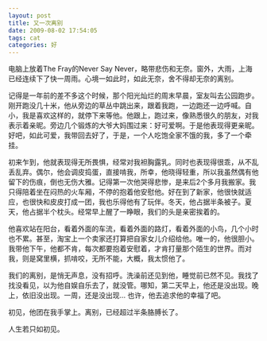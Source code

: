```yaml
---
layout: post
title: 又一次离别
date: 2009-08-02 17:54:05
tags: cat
categories: 好
---
```

电脑上放着The Fray的Never Say Never，略带悲伤和无奈。窗外，大雨，上海已经连续下了快一周雨。心境一如此时，如此无奈，舍不得却无奈的离别。

记得是一年前的差不多这个时候，那个阳光灿烂的周末早晨，室友叫去公园跑步。刚开跑没几十米，他从旁边的草丛中跳出来，跟着我跑，一边跑还一边呼喊。自小，我是喜欢这样的，就停下来等他。他跟上，跑过来，像熟悉很久的朋友，对我表示着亲昵。旁边几个锻炼的大爷大妈围过来：好可爱啊。于是他表现得更亲昵。好吧，如此可爱，我带回去好了，于是，一个人吃饱全家不饿的我，多了一个牵挂。

初来乍到，他就表现得无所畏惧，经常对我袒胸露乳。同时也表现得很乖，从不乱丢乱弃。偶尔，他会调皮捣蛋，直接啃我，所幸，他晓得轻重，所以我虽然偶有他留下的伤痕，倒也无伤大雅。记得第一次他哭得悲惨，是来后2个多月我搬家。我只得陪着坐在闷热的火车厢，不停的抱着他安慰他。好在到了新家，他很快就适应，也很快和皮皮打成一团，我也乐得他有了玩伴。冬天，他占据半条被子。夏天，他占据半个枕头。经常早上醒了一睁眼，我们的头是亲密挨着的。

他喜欢站在阳台，看着外面的车流，看着外面的路灯，看着外面的小鸟，几个小时也不累。甚至，淘宝上一个卖家还打算把自家女儿介绍给他。唯一的，他很胆小。我带他下午，他都不肯，每次都要抱着安慰着，才肯打量那个陌生的世界。而对我，则是窝里横，抓啃咬，无所不能，大概，我太惯他了。

我们的离别，是悄无声息，没有招呼。洗澡前还见到他，睡觉前已然不见。我找了找没看见，以为他自娱自乐去了，就没管。哪知，第二天早上，他还是没出现。晚上，依旧没出现。一周，还是没出现... 也许，他去追求他的幸福了吧。


初见，他团在我手掌上。离别，已经超过半条胳膊长了。


人生若只如初见。

